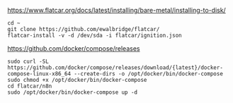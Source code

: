https://www.flatcar.org/docs/latest/installing/bare-metal/installing-to-disk/
~~~
cd ~
git clone https://github.com/ewalbridge/flatcar/
flatcar-install -v -d /dev/sda -i flatcar/ignition.json
~~~
https://github.com/docker/compose/releases
~~~
sudo curl -SL https://github.com/docker/compose/releases/download/{latest}/docker-compose-linux-x86_64 --create-dirs -o /opt/docker/bin/docker-compose
sudo chmod +x /opt/docker/bin/docker-compose
cd flatcar/n8n
sudo /opt/docker/bin/docker-compose up -d
~~~
